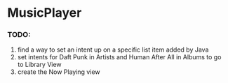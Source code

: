 # MusicPlayer


### TODO:
1. find a way to set an intent up on a specific list item added by Java
1. set intents for Daft Punk in Artists and Human After All in Albums to go to Library View
1. create the Now Playing view
